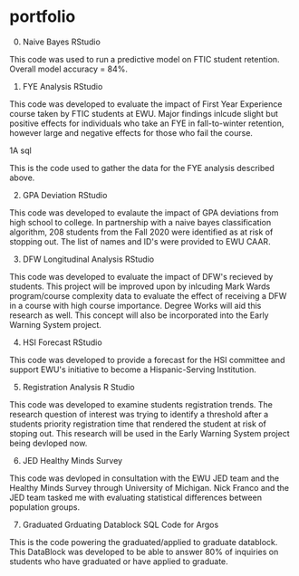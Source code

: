 # portfolio

0. Naive Bayes
RStudio

This code was used to run a predictive model on FTIC student retention. Overall model accuracy = 84%.

1. FYE Analysis
RStudio

This code was developed to evaluate the impact of First Year Experience course taken by FTIC students at EWU. Major findings inlcude slight but positive effects for individuals who take an FYE in fall-to-winter retention, however large and negative effects for those who fail the course.

1A
sql

This is the code used to gather the data for the FYE analysis described above.


2. GPA Deviation
RStudio

This code was developed to evalaute the impact of GPA deviations from high school to college. In partnership with a naive bayes classification algorithm, 208 students from the Fall 2020 were identified as at risk of stopping out. The list of names and ID's were provided to EWU CAAR.


3. DFW Longitudinal Analysis
RStudio

This code was developed to evaluate the impact of DFW's recieved by students. This project will be improved upon by inlcuding Mark Wards program/course complexity data to
evaluate the effect of receiving a DFW in a course with high course importance. Degree Works will aid this research as well. This concept will also be incorporated into the 
Early Warning System project.


4. HSI Forecast 
RStudio      

This code was developed to provide a forecast for the HSI committee and support EWU's initiative to become a Hispanic-Serving Institution.


5. Registration Analysis 
R Studio              

This code was developed to examine students registration trends. The research question of interest was trying to identify a threshold after a students priority registration time
that rendered the student at risk of stoping out. This research will be used in the Early Warning System project being devloped now.


6. JED Healthy Minds Survey

This code was devloped in consultation with the EWU JED team and the Healthy Minds Survey through University of Michigan. Nick Franco and the JED team tasked me with evaluating 
statistical differences between population groups.

7. Graduated Grduating Datablock
SQL Code for Argos

This is the code powering the graduated/applied to graduate datablock. This DataBlock was developed to be able to answer 80% of inquiries on students who have graduated or have
applied to graduate.

